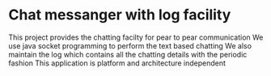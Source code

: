 # Chat messanger with log facility

This project provides the chatting facilty for pear to pear communication 
We use java socket programming to perform the text based chatting 
We also maintain the log which contains all the chatting details with the periodic fashion 
This application is platform and architecture independent
